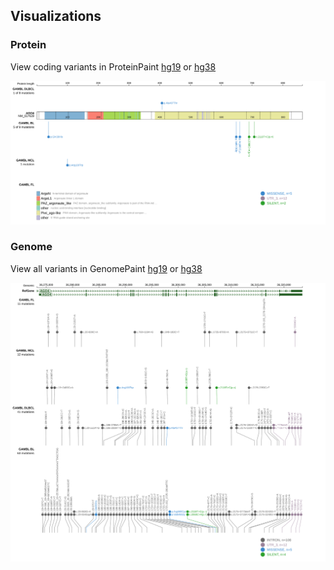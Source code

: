 ## Visualizations
### Protein
View coding variants in ProteinPaint [hg19](https://morinlab.github.io/LLMPP/GAMBL/AGO4_protein.html)  or [hg38](https://morinlab.github.io/LLMPP/GAMBL/AGO4_protein_hg38.html)

![](images/proteinpaint/AGO4_NM_017629.svg)

### Genome
View all variants in GenomePaint [hg19](https://morinlab.github.io/LLMPP/GAMBL/AGO4.html)  or [hg38](https://morinlab.github.io/LLMPP/GAMBL/AGO4_hg38.html)

![](images/proteinpaint/AGO4.svg)

